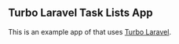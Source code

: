 ## Turbo Laravel Task Lists App

This is an example app of that uses [Turbo Laravel](https://turbo-laravel.com).

